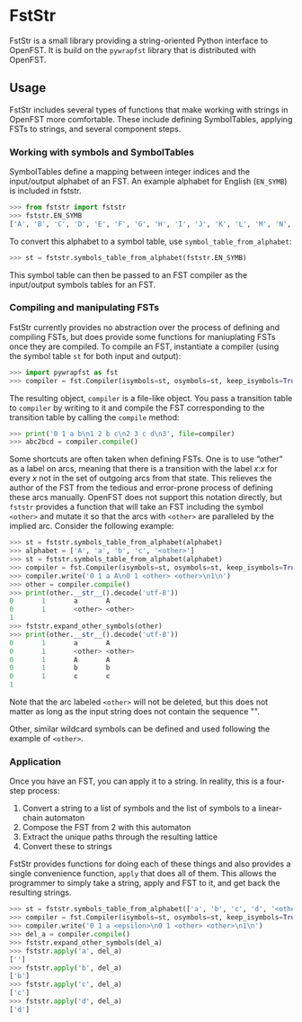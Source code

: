 # FstStr

FstStr is a small library providing a string-oriented Python interface to
OpenFST. It is build on the `pywrapfst` library that is distributed with
OpenFST.

## Usage

FstStr includes several types of functions that make working with strings in
OpenFST more comfortable. These include defining SymbolTables, applying FSTs to
strings, and several component steps.

### Working with symbols and SymbolTables

SymbolTables define a mapping between integer indices and the input/output
alphabet of an FST. An example alphabet for English (`EN_SYMB`) is included in fststr.

```python
>>> from fststr import fststr
>>> fststr.EN_SYMB
['A', 'B', 'C', 'D', 'E', 'F', 'G', 'H', 'I', 'J', 'K', 'L', 'M', 'N', 'O', 'P', 'Q', 'R', 'S', 'T', 'U', 'V', 'W', 'X', 'Y', 'Z', 'a', 'b', 'c', 'd', 'e', 'f', 'g', 'h', 'i' 'j', 'k', 'l', 'm', 'n', 'o', 'p', 'q', 'r', 's', 't', 'u', 'v', 'w', 'x', 'y', 'z', '-', "'", "'", '+Known', '+Guess', '<other>', '<c>', '<v>']
```

To convert this alphabet to a symbol table, use `symbol_table_from_alphabet`:

```python
>>> st = fststr.symbols_table_from_alphabet(fststr.EN_SYMB)
```

This symbol table can then be passed to an FST compiler as the input/output
symbols tables for an FST.

### Compiling and manipulating FSTs

FstStr currently provides no abstraction over the process of defining and
compiling FSTs, but does provide some functions for maniuplating FSTs once they
are compiled.  To compile an FST, instantiate a compiler (using the symbol table
`st` for both input and output):

```python
>>> import pywrapfst as fst
>>> compiler = fst.Compiler(isymbols=st, osymbols=st, keep_isymbols=True, keep_osymbols=True)
```

The resulting object, `compiler` is a file-like object. You pass a transition
table to `compiler` by writing to it and compile the FST corresponding to the
transition table by calling the `compile` method:

```python
>>> print('0 1 a b\n1 2 b c\n2 3 c d\n3', file=compiler)
>>> abc2bcd = compiler.compile()
```

Some shortcuts are often taken when defining FSTs. One is to use “other” as a
label on arcs, meaning that there is a transition with the label *x*:*x* for
every *x* not in the set of outgoing arcs from that state. This relieves the
author of the FST from the tedious and error-prone process of defining these
arcs manually. OpenFST does not support this notation directly, but `fststr`
provides a function that will take an FST including the symbol `<other>` and
mutate it so that the arcs with `<other>` are paralleled by the implied arc.
Consider the following example:

```python
>>> st = fststr.symbols_table_from_alphabet(alphabet)
>>> alphabet = ['A', 'a', 'b', 'c', '<other>']
>>> st = fststr.symbols_table_from_alphabet(alphabet)
>>> compiler = fst.Compiler(isymbols=st, osymbols=st, keep_isymbols=True, keep_osymbols=True)
>>> compiler.write('0 1 a A\n0 1 <other> <other>\n1\n')
>>> other = compiler.compile()
>>> print(other.__str__().decode('utf-8'))
0       1       a       A
0       1       <other> <other>
1
>>> fststr.expand_other_symbols(other)
>>> print(other.__str__().decode('utf-8'))
0       1       a       A
0       1       <other> <other>
0       1       A       A
0       1       b       b
0       1       c       c
1
```

Note that the arc labeled `<other>` will not be deleted, but this does not
matter as long as the input string does not contain the sequence "<other>".

Other, similar wildcard symbols can be defined and used following the example of
`<other>`.

### Application

Once you have an FST, you can apply it to a string. In reality, this is a four-step process:

1. Convert a string to a list of symbols and the list of symbols to a linear-chain automaton
2. Compose the FST from 2 with this automaton
3. Extract the unique paths through the resulting lattice
4. Convert these to strings

FstStr provides functions for doing each of these things and also provides a
single convenience function, `apply` that does all of them. This allows the
programmer to simply take a string, apply and FST to it, and get back the
resulting strings.

```python
>>> st = fststr.symbols_table_from_alphabet(['a', 'b', 'c', 'd', '<other>'])
>>> compiler = fst.Compiler(isymbols=st, osymbols=st, keep_isymbols=True, keep_osymbols=True)
>>> compiler.write('0 1 a <epsilon>\n0 1 <other> <other>\n1\n')
>>> del_a = compiler.compile()
>>> fststr.expand_other_symbols(del_a)
>>> fststr.apply('a', del_a)
['']
>>> fststr.apply('b', del_a)
['b']
>>> fststr.apply('c', del_a)
['c']
>>> fststr.apply('d', del_a)
['d']
```